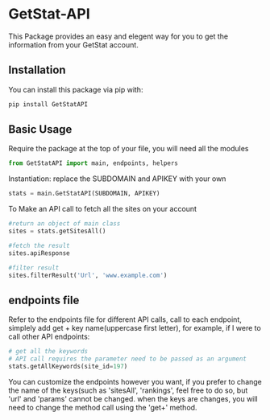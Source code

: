 # GetStat-API
This Package provides an easy and elegent way for you to get the information from your GetStat account.

## Installation
You can install this package via pip with:

```bash
pip install GetStatAPI

```

## Basic Usage

Require the package at the top of your file, you will need all the modules

```python
from GetStatAPI import main, endpoints, helpers
```

Instantiation:
replace the SUBDOMAIN and APIKEY with your own
```Python
stats = main.GetStatAPI(SUBDOMAIN, APIKEY)
```

To Make an API call to fetch all the sites on your account
```python
#return an object of main class
sites = stats.getSitesAll()

#fetch the result
sites.apiResponse

#filter result
sites.filterResult('Url', 'www.example.com')

```

## endpoints file
Refer to the endpoints file for different API calls, call to each endpoint, simplely add get + key name(uppercase first letter), for example, if I were to call other API endpoints:
```python
# get all the keywords
# API call requires the parameter need to be passed as an argument
stats.getAllKeywords(site_id=197)

```

You can customize the endpoints however you want, if you prefer to change the name of the keys(such as 'sitesAll', 'rankings', feel free to do so, but 'url' and 'params' cannot be changed.
when the keys are changes, you will need to change the method call using the 'get+' method.



